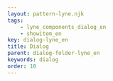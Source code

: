 ```yaml
---
layout: pattern-lyne.njk
tags: 
    - lyne_components_dialog_en
    - showitem_en
key: dialog-lyne_en
title: Dialog
parent: dialog-folder-lyne_en
keywords: dialog
order: 10
---
```

